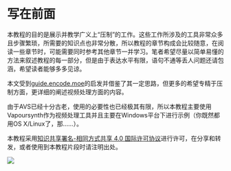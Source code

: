 # 写在前面

本教程的目的是展示并教学广义上“压制”的工作。这些工作所涉及的工具非常众多且步骤繁琐，所需要的知识点也非常分散，所以教程的章节构成会比较随意，在阅读一些章节时，可能需要同时参考其他章节一并学习。笔者希望尽量以简单易懂的方法来叙述教程的每一部分，但是由于表达水平有限，语句不通等丢人问题还请包涵，希望读者能够多多见谅。

本文受到[guide.encode.moe](https://guide.encode.moe/)的启发并借鉴了其一定思路，但更多的希望专精于压制方面，更详细的阐述视频处理方面的内容。

由于AVS已经十分古老，使用的必要性也已经极其有限，所以本教程主要使用Vapoursynth作为视频处理工具并且主要在Windows平台下进行示例（你既然都用OS X/Linux了，那……）。

本教程采用[知识共享署名-相同方式共享 4.0 国际许可协议](https://creativecommons.org/licenses/by-sa/4.0/)进行许可，在分享和转发，或者使用到本教程片段时请注明出处。



![](https://i.creativecommons.org/l/by-sa/4.0/88x31.png)

